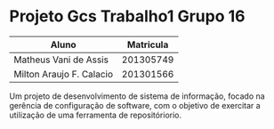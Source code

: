 # Projeto Gcs Trabalho1 Grupo 16
Aluno | Matricula
---------|---------
Matheus Vani de Assis | 201305749
Milton Araujo F. Calacio | 201301566
Um projeto de desenvolvimento de sistema de informação, focado na gerência de configuração de software, com o objetivo de exercitar a utilização de uma ferramenta de repositóriorio.

